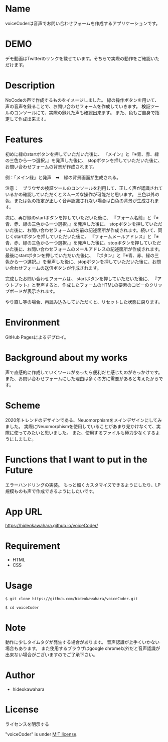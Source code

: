 # Name
voiceCoderは音声でお問い合わせフォームを作成するアプリケーションです。

# DEMO

デモ動画はTwitterのリンクを載せています。そちらで実際の動作をご確認いただけます。

# Description

NoCodeの声で作成するものをイメージしました。
緑の操作ボタンを用いて、声の音声を録ることで、お問い合わせフォームを作成していきます。
検証ツールのコンソールにて、実際の録れた声も確認出来ます。
また、色もご自身で指定して作成出来ます。

# Features

初めに緑のstartボタンを押していただいた後に、
『メイン』と『※青、赤、緑の三色から一つ選択。』を発声した後に、
stopボタンを押していただいた後に、お問い合わせフォームの背景が作成されます。

例：「メイン緑」と発声　➡︎　緑の背景画面が生成される。

注意：　ブラウザの検証ツールのコンソールを利用して、正しく声が認識されているかの確認していただくとスムーズな操作が可能だと思います。
三色以外の色、または色の指定が正しく音声認識されない場合は白色の背景が生成されます。

次に、再び緑のstartボタンを押していただいた後に、
『フォーム名前』と『※青、赤、緑の三色から一つ選択。』を発声した後に、
stopボタンを押していただいた後に、お問い合わせフォームの名前の記述箇所が作成されます。続いて、同じくstartボタンを押していただいた後に、
『フォームメールアドレス』と『※青、赤、緑の三色から一つ選択。』を発声した後に、stopボタンを押していただいた後に、お問い合わせフォームのメールアドレスの記述箇所が作成されます。最後にstartボタンを押していただいた後に、
『ボタン』と『※青、赤、緑の三色から一つ選択。』を発声した後に、stopボタンを押していただいた後に、お問い合わせフォームの送信ボタンが作成されます。

完成したお問い合わせフォームは、
startボタンを押していただいた後に、
『アウトプット』と発声すると、作成したフォームのHTMLの要素のコピーのクリップボードが表示されます。

やり直し等の場合、再読み込みしていただくと、リセットした状態に戻ります。


# Environment

GitHub Pagesによるデプロイ。

# Background about my works

声で直感的に作成していくツールがあったら便利だと感じたのがきっかけです。
また、お問い合わせフォームにした理由は多くの方に需要があると考えたからです。


# Scheme

2020年トレンドのデザインである、Neuomorphismをメインデザインにしてみました。
実際にNeuomorphismを使用していることがあまり見かけなくて、実際に使ってみたいと思いました。
また、使用するファイルも極力少なくするようにしました。


# Functions that I want to put in the Future

エラーハンドリングの実装。
もっと細くカスタマイズできるようにしたり、LP規模ものも声で作成できるようにしたいです。
 
# App URL
https://hideokawahara.github.io/voiceCoder/

# Requirement
  
* HTML
* CSS
 
# Usage

`$ git clone https://github.com/hideokawahara/voiceCoder.git`  

`$ cd voiceCoder`


# Note
 
動作に少しタイムタグが発生する場合があります。
音声認識が上手くいかない場合もあります。
また使用するブラウザはgoogle chrome以外だと音声認識が出来ない場合がございますのでご了承下さい。

 
# Author
  
* hideokawahara

 
# License
ライセンスを明示する
 
"voiceCoder" is under [MIT license](https://en.wikipedia.org/wiki/MIT_License).
